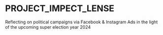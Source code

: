 # PROJECT_IMPECT_LENSE
Reflecting on political campaigns via Facebook &amp; Instagram Ads in the light of the upcoming super election year 2024
